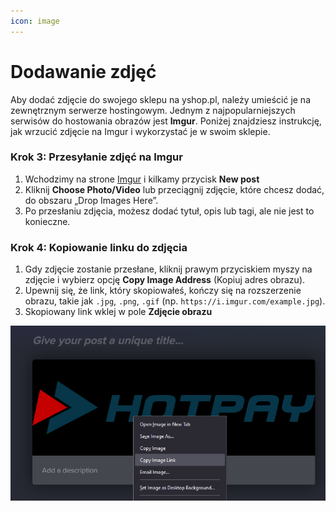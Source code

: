 ```yaml
---
icon: image
---
```


# Dodawanie zdjęć

Aby dodać zdjęcie do swojego sklepu na yshop.pl, należy umieścić je na zewnętrznym serwerze hostingowym. Jednym z najpopularniejszych serwisów do hostowania obrazów jest **Imgur**. Poniżej znajdziesz instrukcję, jak wrzucić zdjęcie na Imgur i wykorzystać je w swoim sklepie.

### Krok 3: Przesyłanie zdjęć na Imgur

1. Wchodzimy na strone [Imgur](https://imgur.com) i kilkamy przycisk **New post**
2. Kliknij **Choose Photo/Video** lub przeciągnij zdjęcie, które chcesz dodać, do obszaru „Drop Images Here”.
3. Po przesłaniu zdjęcia, możesz dodać tytuł, opis lub tagi, ale nie jest to konieczne.

### Krok 4: Kopiowanie linku do zdjęcia

1. Gdy zdjęcie zostanie przesłane, kliknij prawym przyciskiem myszy na zdjęcie i wybierz opcję **Copy Image Address** (Kopiuj adres obrazu).
2. Upewnij się, że link, który skopiowałeś, kończy się na rozszerzenie obrazu, takie jak `.jpg`, `.png`, `.gif` (np. `https://i.imgur.com/example.jpg`).
3. Skopiowany link wklej w pole **Zdjęcie obrazu**

![img.png](img.png)